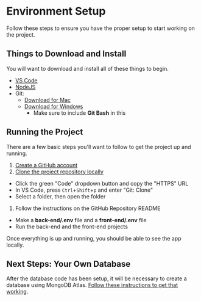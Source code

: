 # Environment Setup
Follow these steps to ensure you have the proper setup to start working on the project.

## Things to Download and Install
You will want to download and install all of these things to begin.

- [VS Code](https://code.visualstudio.com/Download)
- [NodeJS](https://nodejs.org/en/download/)
- Git:
  - [Download for Mac](https://git-scm.com/downloads)
  - [Download for Windows](https://gitforwindows.org/)
    - Make sure to include **Git Bash** in this

## Running the Project
There are a few basic steps you'll want to follow to get the project up and running.

1. [Create a GitHub account](https://github.com/signup)
1. [Clone the project repository locally](https://github.com/hto-projects/TODO)
  - Click the green "Code" dropdown button and copy the "HTTPS" URL
  - In VS Code, press `Ctrl`+`Shift`+`p` and enter "Git: Clone"
  - Select a folder, then open the folder
1. Follow the instructions on the GitHub Repository README
  - Make a **back-end/.env** file and a **front-end/.env** file
  - Run the back-end and the front-end projects

Once everything is up and running, you should be able to see the app locally.

## Next Steps: Your Own Database
After the database code has been setup, it will be necessary to create a database using MongoDB Atlas. [Follow these instructions to get that working](MongoAtlasSetup.md).
